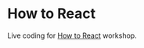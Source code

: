 # How to React

Live coding for [How to React][how-to-react] workshop.

[how-to-react]: https://malcolmkee.com/how-to-react

